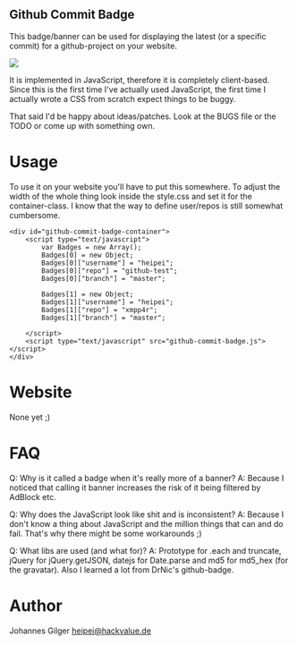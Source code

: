 Github Commit Badge
-------------------

This badge/banner can be used for displaying the latest (or a specific 
commit) for a github-project on your website.

<div><img src="http://hackvalue.de/heipei/wp-content/gallery/screenshots/github-commit-badge.png"></div>

It is implemented in JavaScript, therefore it is completely client-based.
Since this is the first time I've actually used JavaScript, the first 
time I actually wrote a CSS from scratch expect things to be buggy.

That said I'd be happy about ideas/patches. Look at the BUGS file or the 
TODO or come up with something own.

Usage
=====

To use it on your website you'll have to put this somewhere. To adjust the
width of the whole thing look inside the style.css and set it for the 
container-class. I know that the way to define user/repos is still somewhat
cumbersome.

	<div id="github-commit-badge-container">
		<script type="text/javascript">
			var Badges = new Array();
			Badges[0] = new Object;
			Badges[0]["username"] = "heipei";
			Badges[0]["repo"] = "github-test";
			Badges[0]["branch"] = "master";
			
			Badges[1] = new Object;
			Badges[1]["username"] = "heipei";
			Badges[1]["repo"] = "xmpp4r";
			Badges[1]["branch"] = "master";
			
		</script>
		<script type="text/javascript" src="github-commit-badge.js"></script>	
	</div>

Website
=======

None yet ;)

FAQ
===

Q: Why is it called a badge when it's really more of a banner?
A: Because I noticed that calling it banner increases the risk of it
	being filtered by AdBlock etc.

Q: Why does the JavaScript look like shit and is inconsistent?
A: Because I don't know a thing about JavaScript and the million
	things that can and do fail. That's why there might be some
	workarounds ;)

Q: What libs are used (and what for)?
A: Prototype for .each and truncate, jQuery for jQuery.getJSON, datejs for
	Date.parse and md5 for md5_hex (for the gravatar).
	Also I learned a lot from DrNic's github-badge.

Author
======

Johannes Gilger <heipei@hackvalue.de>
